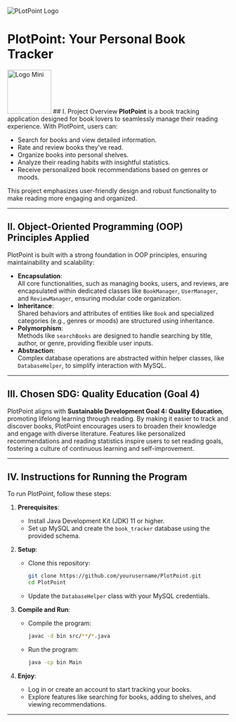![PLotPoint Logo](https://github.com/user-attachments/assets/5c569274-d169-4ba8-bfd4-3e2f2570da11)

# PlotPoint: Your Personal Book Tracker

<img src="https://github.com/user-attachments/assets/95bdd3c0-cd9a-407e-99cc-86de9b2606cb" alt="Logo Mini" width="100"> ## I. Project Overview
**PlotPoint** is a book tracking application designed for book lovers to seamlessly manage their reading experience. With PlotPoint, users can:
- Search for books and view detailed information.
- Rate and review books they've read.
- Organize books into personal shelves.
- Analyze their reading habits with insightful statistics.
- Receive personalized book recommendations based on genres or moods.

This project emphasizes user-friendly design and robust functionality to make reading more engaging and organized.

---

## II. Object-Oriented Programming (OOP) Principles Applied
PlotPoint is built with a strong foundation in OOP principles, ensuring maintainability and scalability:
- **Encapsulation**:  
  All core functionalities, such as managing books, users, and reviews, are encapsulated within dedicated classes like `BookManager`, `UserManager`, and `ReviewManager`, ensuring modular code organization.
- **Inheritance**:  
  Shared behaviors and attributes of entities like `Book` and specialized categories (e.g., genres or moods) are structured using inheritance.
- **Polymorphism**:  
  Methods like `searchBooks` are designed to handle searching by title, author, or genre, providing flexible user inputs.
- **Abstraction**:  
  Complex database operations are abstracted within helper classes, like `DatabaseHelper`, to simplify interaction with MySQL.

---

## III. Chosen SDG: Quality Education (Goal 4)
PlotPoint aligns with **Sustainable Development Goal 4: Quality Education**, promoting lifelong learning through reading. By making it easier to track and discover books, PlotPoint encourages users to broaden their knowledge and engage with diverse literature. Features like personalized recommendations and reading statistics inspire users to set reading goals, fostering a culture of continuous learning and self-improvement.

---

## IV. Instructions for Running the Program
To run PlotPoint, follow these steps:

1. **Prerequisites**:
   - Install Java Development Kit (JDK) 11 or higher.
   - Set up MySQL and create the `book_tracker` database using the provided schema.

2. **Setup**:
   - Clone this repository:
     ```bash
     git clone https://github.com/yourusername/PlotPoint.git
     cd PlotPoint
     ```
   - Update the `DatabaseHelper` class with your MySQL credentials.

3. **Compile and Run**:
   - Compile the program:
     ```bash
     javac -d bin src/**/*.java
     ```
   - Run the program:
     ```bash
     java -cp bin Main
     ```

4. **Enjoy**:
   - Log in or create an account to start tracking your books.
   - Explore features like searching for books, adding to shelves, and viewing recommendations.

---

